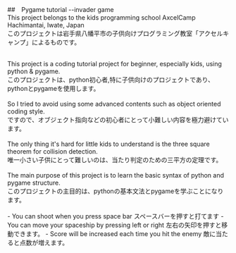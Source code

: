 ##　Pygame tutorial --invader game<br>
This project belongs to the kids programming school AxcelCamp Hachimantai, Iwate, Japan<br>
このプロジェクトは岩手県八幡平市の子供向けプログラミング教室「アクセルキャンプ」によるものです。<br>

<br>
This project is a coding tutorial project for beginner, especially kids, using python & pygame.
<br>
このプロジェクトは、python初心者,特に子供向けのプロジェクトであり、pythonとpygameを使用します。
<br>
<br>
So I tried to avoid using some advanced contents such as object oriented coding style.<br>
ですので、オブジェクト指向などの初心者にとって小難しい内容を極力避けています。
<br>
<br>
The only thing it's hard for little kids to understand is the three square theorem for collision detection.<br>
唯一小さい子供にとって難しいのは、当たり判定のための三平方の定理です。<br>
<br>
The main purpose of this project is to learn the basic syntax of python and pygame structure.<br>
このプロジェクトの主目的は、pythonの基本文法とpygameを学ぶことになります。<br>
<br>
- You can shoot when you press space bar スペースバーを押すと打てます
- You can move your spaceship by pressing left or right 左右の矢印を押すと移動できます。
- Score will be increased each time you hit the enemy 敵に当たると点数が増えます。
<br>
<br>


